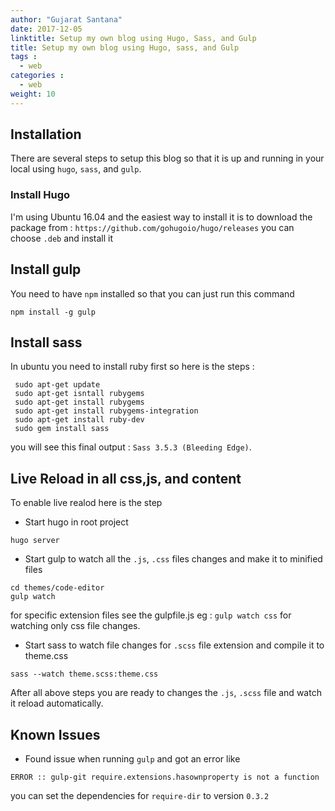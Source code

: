 ```yaml
---
author: "Gujarat Santana"
date: 2017-12-05
linktitle: Setup my own blog using Hugo, Sass, and Gulp
title: Setup my own blog using Hugo, sass, and Gulp 
tags : 
  - web 
categories : 
  - web 
weight: 10
---
```


## Installation

There are several steps to setup this blog so that it is up and running in your local using `hugo`, `sass`, and `gulp`.

### Install Hugo

I'm using Ubuntu 16.04 and the easiest way to install it is to download the package from : 
`https://github.com/gohugoio/hugo/releases` you can choose `.deb` and install it

## Install gulp
You need to have `npm` installed so that you can just run this command

```
npm install -g gulp
```

## Install sass
In ubuntu you need to install ruby first so here is the steps : 
```
 sudo apt-get update
 sudo apt-get isntall rubygems
 sudo apt-get install rubygems
 sudo apt-get install rubygems-integration
 sudo apt-get install ruby-dev
 sudo gem install sass
```
you will see this final output : `Sass 3.5.3 (Bleeding Edge)`.

## Live Reload in all css,js, and content
To enable live realod here is the step

 - Start hugo in root project

 ```
 hugo server
 ```

 - Start gulp to  watch all the `.js`, `.css` files changes and make it to minified files

 ```
 cd themes/code-editor
 gulp watch
 ```

 for specific extension files see the gulpfile.js eg : `gulp watch css` for watching only css file changes.

 - Start sass to watch file changes for `.scss` file extension and compile it to theme.css

 ```
 sass --watch theme.scss:theme.css
 ```
 After all above steps you are ready to changes the `.js`, `.scss` file and watch it reload automatically.


## Known Issues

 - Found issue when running `gulp` and got an error like 

 ```error
 ERROR :: gulp-git require.extensions.hasownproperty is not a function
 ```  
 you can set the dependencies for `require-dir` to version `0.3.2` 
